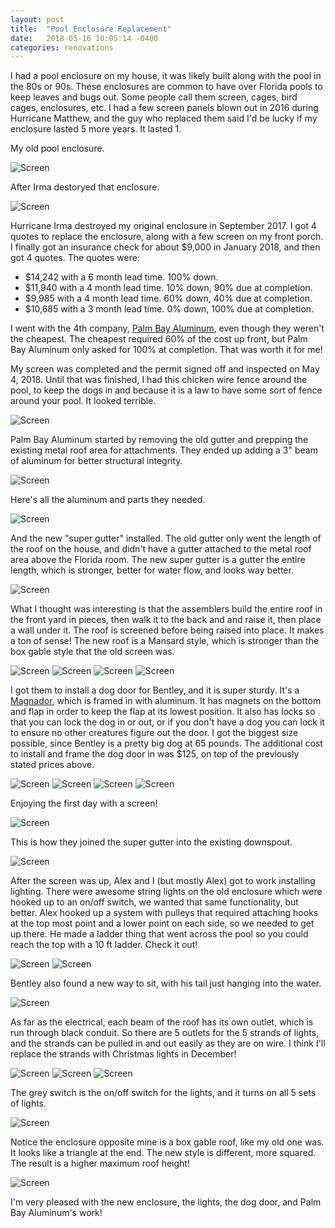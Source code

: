 ```yaml
---
layout: post
title:  "Pool Enclosure Replacement"
date:   2018-05-16 10:05:14 -0400
categories: renovations
---
```


I had a pool enclosure on my house, it was likely built along with the pool in the 80s or 90s. These enclosures are common to have over Florida pools to keep leaves and bugs out. Some people call them screen, cages, bird cages, enclosures, etc. I had a few screen panels blown out in 2016 during Hurricane Matthew, and the guy who replaced them said I'd be lucky if my enclosure lasted 5 more years. It lasted 1.

My old pool enclosure.

![Screen](/images/pool/before_irma.jpg)

After Irma destoryed that enclosure.

![Screen](/images/pool/irma.jpg)

Hurricane Irma destroyed my original enclosure in September 2017. I got 4 quotes to replace the enclosure, along with a few screen on my front porch. I finally got an insurance check for about $9,000 in January 2018, and then got 4 quotes. The quotes were:
* $14,242 with a 6 month lead time. 100% down.
* $11,940 with a 4 month lead time. 10% down, 90% due at completion.
* $9,985 with a 4 month lead time. 60% down, 40% due at completion.
* $10,685 with a 3 month lead time. 0% down, 100% due at completion.



I went with the 4th company, [Palm Bay Aluminum](http://www.palmbayaluminum.com), even though they weren't the cheapest. The cheapest required 60% of the cost up front, but Palm Bay Aluminum only asked for 100% at completion. That was worth it for me!

My screen was completed and the permit signed off and inspected on May 4, 2018. Until that was finished, I had this chicken wire fence around the pool, to keep the dogs in and because it is a law to have some sort of fence around your pool. It looked terrible.

![Screen](/images/pool/before.jpg)

Palm Bay Aluminum started by removing the old gutter and prepping the existing metal roof area for attachments. They ended up adding a 3" beam of aluminum for better structural integrity.

![Screen](/images/pool/prep.jpg)

Here's all the aluminum and parts they needed.

![Screen](/images/pool/materials.jpg)

And the new "super gutter" installed. The old gutter only went the length of the roof on the house, and didn't have a gutter attached to the metal roof area above the Florida room. The new super gutter is a gutter the entire length, which is stronger, better for water flow, and looks way better.

![Screen](/images/pool/gutter.jpg)

What I thought was interesting is that the assemblers build the entire roof in the front yard in pieces, then walk it to the back and and raise it, then place a wall under it. The roof is screened before being raised into place. It makes a ton of sense! The new roof is a Mansard style, which is stronger than the box gable style that the old screen was.

![Screen](/images/pool/front_yard_assembly.jpg)
![Screen](/images/pool/front_yard_assembly_2.jpg)
![Screen](/images/pool/raising.jpg)
![Screen](/images/pool/up.jpg)

I got them to install a dog door for Bentley, and it is super sturdy. It's a [Magnador](https://amzn.to/2L54qCF), which is framed in with aluminum. It has magnets on the bottom and flap in order to keep the flap at its lowest position. It also has locks so that you can lock the dog in or out, or if you don't have a dog you can lock it to ensure no other creatures figure out the door. I got the biggest size possible, since Bentley is a pretty big dog at 65 pounds. The additional cost to install and frame the dog door in was $125, on top of the previously stated prices above.

![Screen](/images/pool/side.jpg)
![Screen](/images/pool/far_side.jpg)
![Screen](/images/pool/bentley.jpg)
![Screen](/images/pool/dog_door.jpg)

Enjoying the first day with a screen!

![Screen](/images/pool/huna.jpg)

This is how they joined the super gutter into the existing downspout.

![Screen](/images/pool/gutter_attached.jpg)

After the screen was up, Alex and I (but mostly Alex) got to work installing lighting. There were awesome string lights on the old enclosure which were hooked up to an on/off switch, we wanted that same functionality, but better. Alex hooked up a system with pulleys that required attaching hooks at the top most point and a lower point on each side, so we needed to get up there. He made a ladder thing that went across the pool so you could reach the top with a 10 ft ladder. Check it out!

![Screen](/images/pool/ladder.jpg)
![Screen](/images/pool/alex.jpg)

Bentley also found a new way to sit, with his tail just hanging into the water.

![Screen](/images/pool/bentley_sitting.jpg)

As far as the electrical, each beam of the roof has its own outlet, which is run through black conduit. So there are 5 outlets for the 5 strands of lights, and the strands can be pulled in and out easily as they are on wire. I think I'll replace the strands with Christmas lights in December!

![Screen](/images/pool/electrical_in_progress.jpg)
![Screen](/images/pool/electrical_in_progress_2.jpg)
![Screen](/images/pool/electrical.jpg)

The grey switch is the on/off switch for the lights, and it turns on all 5 sets of lights.

![Screen](/images/pool/lights_off.jpg)

Notice the enclosure opposite mine is a box gable roof, like my old one was. It looks like a triangle at the end. The new style is different, more squared. The result is a higher maximum roof height!

![Screen](/images/pool/lights_on.jpg)

I'm very pleased with the new enclosure, the lights, the dog door, and Palm Bay Aluminum's work!

